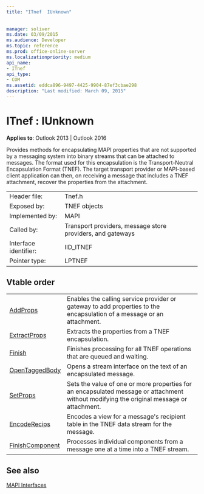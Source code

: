 ```yaml
---
title: "ITnef  IUnknown"
 
 
manager: soliver
ms.date: 03/09/2015
ms.audience: Developer
ms.topic: reference
ms.prod: office-online-server
ms.localizationpriority: medium
api_name:
- ITnef
api_type:
- COM
ms.assetid: eddca896-9497-4425-9904-87ef3cbae298
description: "Last modified: March 09, 2015"
---
```


# ITnef : IUnknown

  
  
**Applies to**: Outlook 2013 | Outlook 2016 
  
Provides methods for encapsulating MAPI properties that are not supported by a messaging system into binary streams that can be attached to messages. The format used for this encapsulation is the Transport-Neutral Encapsulation Format (TNEF). The target transport provider or MAPI-based client application can then, on receiving a message that includes a TNEF attachment, recover the properties from the attachment.
  
|||
|:-----|:-----|
|Header file:  <br/> |Tnef.h  <br/> |
|Exposed by:  <br/> |TNEF objects  <br/> |
|Implemented by:  <br/> |MAPI  <br/> |
|Called by:  <br/> |Transport providers, message store providers, and gateways  <br/> |
|Interface identifier:  <br/> |IID_ITNEF  <br/> |
|Pointer type:  <br/> |LPTNEF  <br/> |
   
## Vtable order

|||
|:-----|:-----|
|[AddProps](itnef-addprops.md) <br/> |Enables the calling service provider or gateway to add properties to the encapsulation of a message or an attachment.  <br/> |
|[ExtractProps](itnef-extractprops.md) <br/> |Extracts the properties from a TNEF encapsulation.  <br/> |
|[Finish](itnef-finish.md) <br/> |Finishes processing for all TNEF operations that are queued and waiting.  <br/> |
|[OpenTaggedBody](itnef-opentaggedbody.md) <br/> |Opens a stream interface on the text of an encapsulated message.  <br/> |
|[SetProps](itnef-setprops.md) <br/> |Sets the value of one or more properties for an encapsulated message or attachment without modifying the original message or attachment.  <br/> |
|[EncodeRecips](itnef-encoderecips.md) <br/> |Encodes a view for a message's recipient table in the TNEF data stream for the message.  <br/> |
|[FinishComponent](itnef-finishcomponent.md) <br/> |Processes individual components from a message one at a time into a TNEF stream.  <br/> |
   
## See also



[MAPI Interfaces](mapi-interfaces.md)

